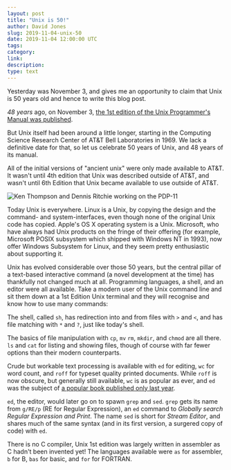 ```yaml
---
layout: post
title: "Unix is 50!"
author: David Jones
slug: 2019-11-04-unix-50
date: 2019-11-04 12:00:00 UTC
tags:
category:
link:
description:
type: text
---
```


Yesterday was November 3, and gives me an opportunity to claim
that Unix is 50 years old and hence to write this blog post.

_48 years_ ago, on November 3,
[the 1st edition of the Unix Programmer's Manual was published](https://www.bell-labs.com/usr/dmr/www/1stEdman.html).

But Unix itself had been around a little longer,
starting in the
Computing Science Research Center of AT&T Bell Laboratories in 1969.
We lack a definitive date for that, so let us celebrate
50 years of Unix, and 48 years of its manual.

All of the initial versions of "ancient unix" were only made
available to AT&T.
It wasn't until 4th edition that Unix was described outside of AT&T,
and wasn't until 6th Edition that Unix became available to
use outside of AT&T.

![Ken Thompson and Dennis Ritchie working on the
PDP-11](/assets/images/Ken_Thompson_(sitting)_and_Dennis_Ritchie_at_PDP-11_(2876612463).jpg)

Today Unix is everywhere.
Linux is a Unix,
by copying the design and the command- and system-interfaces,
even though none of the original Unix code has copied.
Apple's OS X operating system is a Unix.
Microsoft, who have always had Unix products on the fringe of their offering
(for example,
Microsoft POSIX subsystem which shipped with Windows NT in 1993),
now offer Windows Subsystem for Linux, and they seem pretty
enthusiastic about supporting it.

Unix has evolved considerable over those 50 years, but
the central pillar of a text-based interactive command
(a novel development at the time) has thankfully not changed
much at all.
Programming languages, a shell, and an editor were all available.
Take a modern user of the Unix command line and sit them down at
a 1st Edition Unix terminal and they will recognise and know how
to use many commands:

The shell, called `sh`, has redirection into
and from files with `>` and `<`, and has file matching with `*`
and `?`, just like today's shell.

The basics of file manipulation with `cp`, `mv` `rm`, `mkdir`,
and `chmod` are all there.
`ls` and `cat` for listing and showing files, though of course
with far fewer options than their modern counterparts.

Crude but workable text processing is available with `ed` for editing,
`wc` for word count, and `roff` for typeset quality printed documents.
While `roff` is now obscure, but generally still available,
`wc` is as popular as ever, and
`ed` was the subject of
[a popular book published only last
year](https://www.tiltedwindmillpress.com/product/ed/).

`ed`, the editor, would later go on to spawn `grep` and `sed`.
`grep` gets its name from `g/RE/p` (RE for Regular Expression),
an `ed` command to _Globally search Regular Expression and Print_.
The name `sed` is short for _Stream Editor_, and shares much of
the same syntax (and in its first version, a surgered copy of
code) with `ed`.

There is no C compiler,
Unix 1st edition was largely written in assembler
as C hadn't been invented yet!
The languages available were `as` for assembler, `b` for B,
`bas` for basic, and `for` for FORTRAN.
